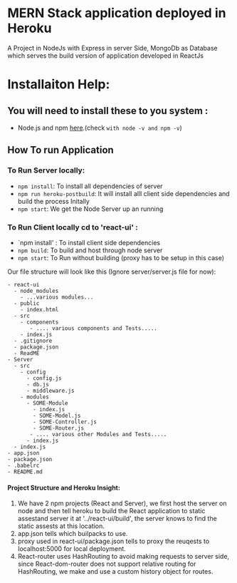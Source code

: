 # MERN Stack application deployed in Heroku
A Project in NodeJs with Express in server Side, MongoDb as Database which serves the build version of application developed in ReactJs


# Installaiton Help:

## You will need to install these to you system :
  - Node.js and npm  [here](https://www.npmjs.com/get-npm).(check `with node -v and npm -v`)


## How To run Application

### To Run Server locally:
  - `npm install`: To install all dependencies of server
  - `npm run heroku-postbuild`: It will install alll client side dependencies and build the process Initally
  - `npm start`: We get the Node Server up an running
### To Run Client locally cd to 'react-ui' :
  - `npm install' : To install client side dependencies
  - `npm build`: To build and host through node server
  - `npm start`: To Run without building (proxy has to be setup in this case)


Our file structure will look like this (Ignore server/server.js file for now):

    - react-ui
      - node_modules
        - ...various modules...
      - public
        - index.html
      - src
        - components
           - .... various components and Tests.....
        - index.js  
      - .gitignore
      - package.json
      - ReadME
    - Server
      - src
        - config
          - config.js
          - db.js
          - middleware.js
        - modules
          - SOME-Module
            - index.js
            - SOME-Model.js
            - SOME-Controller.js
            - SOME-Router.js
           - .... various other Modules and Tests..... 
          - index.js
      - index.js
    - app.json
    - package.json
    - .babelrc
    - README.md
#### Project Structure and Heroku Insight:
1. We have 2 npm projects (React and Server), we first host the server on node and then tell heroku to build the React application to static assestand server it at '../react-ui/build', the server knows to find the static assests at this location.
2. app.json tells which builpacks to use.
3. proxy used in react-ui/package.json tells to proxy the reuqests to localhost:5000 for local deployment.
4. React-router uses HashRouting to avoid making requests to server side, since React-dom-router does not support relative routing for HashRouting, we make and use a custom history object for routes.


